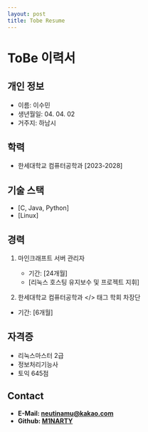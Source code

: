 ```yaml
---
layout: post
title: Tobe Resume
---
```

# ToBe 이력서

## 개인 정보
* 이름: 이수민
* 생년월일: 04. 04. 02
* 거주지: 하남시

## 학력
* 한세대학교 컴퓨터공학과 [2023-2028]
## 기술 스택
* [C, Java, Python]
* [Linux]

## 경력
1. 마인크래프트 서버 관리자
   * 기간: [24개월]
   * [리눅스 호스팅 유지보수 및 프로젝트 지휘]

2. 한세대학교 컴퓨터공학과 </> 태그 학회 차장단
  * 기간: [6개월]

## 자격증
* 리눅스마스터 2급
* 정보처리기능사
* 토익 645점
 
## Contact
* **E-Mail: neutinamu@kakao.com**
* **Github: [M1NARTY](https://github.com/M1NARTY)**
